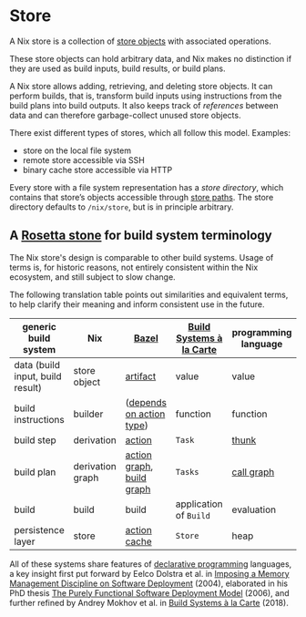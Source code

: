 # Store

A Nix store is a collection of [store objects](objects.md) with associated operations.

These store objects can hold arbitrary data, and Nix makes no distinction if they are used as build inputs, build results, or build plans.

A Nix store allows adding, retrieving, and deleting store objects.
It can perform builds, that is, transform build inputs using instructions from the build plans into build outputs.
It also keeps track of *references* between data and can therefore garbage-collect unused store objects.

There exist different types of stores, which all follow this model.
Examples:
- store on the local file system
- remote store accessible via SSH
- binary cache store accessible via HTTP

Every store with a file system representation has a *store directory*, which contains that store’s objects accessible through [store paths](paths.md).
The store directory defaults to `/nix/store`, but is in principle arbitrary.

## A [Rosetta stone](https://en.m.wikipedia.org/wiki/Rosetta_Stone) for build system terminology

The Nix store's design is comparable to other build systems.
Usage of terms is, for historic reasons, not entirely consistent within the Nix ecosystem, and still subject to slow change.

The following translation table points out similarities and equivalent terms, to help clarify their meaning and inform consistent use in the future.

generic build system | Nix | [Bazel](https://bazel.build/start/bazel-intro) | [Build Systems à la Carte](https://www.microsoft.com/en-us/research/uploads/prod/2018/03/build-systems.pdf) | programming language
-- | -- | -- | -- | --
data (build input, build result) | store object | [artifact](https://bazel.build/reference/glossary#artifact) | value | value
build instructions | builder | ([depends on action type](https://docs.bazel.build/versions/main/skylark/lib/actions.html)) | function | function
build step | derivation | [action](https://bazel.build/reference/glossary#action) | `Task` | [thunk](https://en.m.wikipedia.org/wiki/Thunk)
build plan | derivation graph | [action graph](https://bazel.build/reference/glossary#action-graph), [build graph](https://bazel.build/reference/glossary#build-graph) | `Tasks` | [call graph](https://en.m.wikipedia.org/wiki/Call_graph)
build | build | build | application of `Build` | evaluation
persistence layer | store | [action cache](https://bazel.build/reference/glossary#action-cache) | `Store` | heap

All of these systems share features of [declarative programming](https://en.m.wikipedia.org/wiki/Declarative_programming) languages, a key insight first put forward by Eelco Dolstra et al. in [Imposing a Memory Management Discipline on Software Deployment](https://edolstra.github.io/pubs/immdsd-icse2004-final.pdf) (2004), elaborated in his PhD thesis [The Purely Functional Software
Deployment Model](https://edolstra.github.io/pubs/phd-thesis.pdf) (2006), and further refined by Andrey Mokhov et al. in [Build Systems à la Carte](https://www.microsoft.com/en-us/research/uploads/prod/2018/03/build-systems.pdf) (2018).

